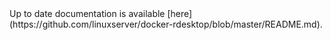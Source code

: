 <!-- DO NOT EDIT THIS FILE MANUALLY -->
<!-- Please read https://github.com/linuxserver/docker-rdesktop/blob/fedora-mate/.github/CONTRIBUTING.md -->Up to date documentation is available [here](https://github.com/linuxserver/docker-rdesktop/blob/master/README.md).
